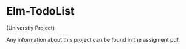 # Elm-TodoList

(Universtiy Project)

Any information about this project can be found in the assigment pdf.
